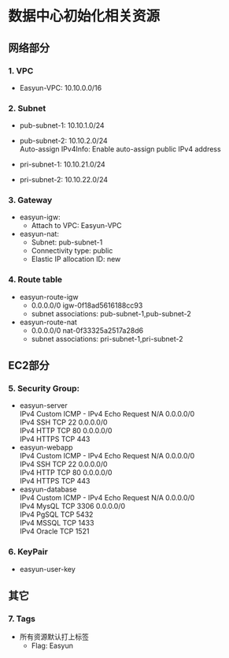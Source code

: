# 数据中心初始化相关资源

网络部分
----
### 1. VPC
* Easyun-VPC:     10.10.0.0/16

### 2. Subnet
* pub-subnet-1:   10.10.1.0/24  
* pub-subnet-2:   10.10.2.0/24  
    Auto-assign IPv4Info:   Enable auto-assign public IPv4 address

* pri-subnet-1:   10.10.21.0/24  
* pri-subnet-2:   10.10.22.0/24

### 3. Gateway
* easyun-igw:
    - Attach to VPC:  Easyun-VPC
* easyun-nat:
    - Subnet:     pub-subnet-1
    - Connectivity type:  public
    - Elastic IP allocation ID:   new

### 4. Route table
* easyun-route-igw  
    - 0.0.0.0/0	igw-0f18ad5616188cc93  
    - subnet associations: pub-subnet-1,pub-subnet-2
* easyun-route-nat  
    - 0.0.0.0/0	nat-0f33325a2517a28d6  
    - subnet associations: pri-subnet-1,pri-subnet-2


EC2部分
----
### 5. Security Group: 
* easyun-server  
        IPv4	Custom ICMP - IPv4	Echo Request	N/A	0.0.0.0/0  
	    IPv4	SSH	TCP	22	0.0.0.0/0  
	    IPv4	HTTP	TCP	80	0.0.0.0/0  
	    IPv4	HTTPS	TCP	443  
* easyun-webapp  
        IPv4	Custom ICMP - IPv4	Echo Request	N/A	0.0.0.0/0  
	    IPv4	SSH	TCP	22	0.0.0.0/0  
	    IPv4	HTTP	TCP	80	0.0.0.0/0  
	    IPv4	HTTPS	TCP	443
* easyun-database  
        IPv4	Custom ICMP - IPv4	Echo Request	N/A	0.0.0.0/0  
	    IPv4	MysQL	TCP	3306	0.0.0.0/0  
	    IPv4	PgSQL	TCP	5432  
        IPv4	MSSQL	TCP	1433  
        IPv4	Oracle	TCP	1521

### 6. KeyPair
* easyun-user-key

其它
----
### 7. Tags
* 所有资源默认打上标签 
    - Flag:   Easyun